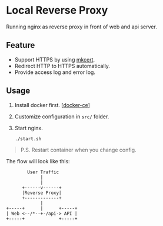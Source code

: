 Local Reverse Proxy
===

Running nginx as reverse proxy in front of web and api server.

## Feature

* Support HTTPS by using [mkcert](https://github.com/FiloSottile/mkcert).
* Redirect HTTP to HTTPS automatically.
* Provide access log and error log.

## Usage

1. Install docker first. [[docker-ce](https://www.docker.com/community-edition)]

1. Customize configuration in `src/` folder.

1. Start nginx.

    ```
    ./start.sh
    ```

> P.S. Restart container when you change config.

The flow will look like this:

```
        User Traffic
             |
             |
      +------v------+
      |Reverse Proxy|
      +-------------+
             |
+-----+      |      +-----+
| Web <--/*--+-/api-> API |
+-----+             +-----+
```
